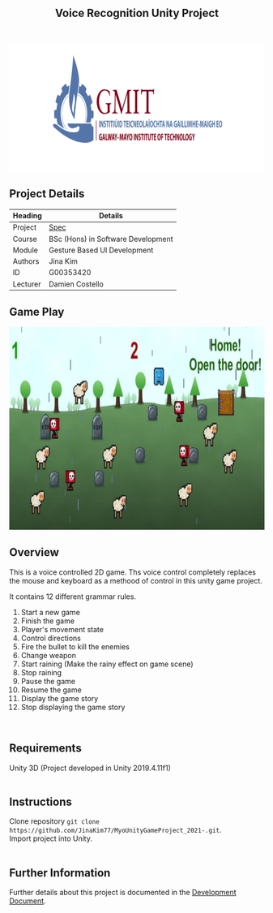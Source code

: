 <h2 align="center">
    Voice Recognition Unity Project
</h3>
<br>

<p align="center">
  <img src="./GMIT_Logo.PNG" width=700 height=250/>
</p>

## Project Details
Heading     | Details
------------|-------------------------------------
Project     | [Spec](https://github.com/JinaKim77/Voice-Recognition-Unity-Project/blob/master/GUI%20Voice%20Project.pdf)
Course      | BSc (Hons) in Software Development
Module      | Gesture Based UI Development
Authors     | Jina Kim 
ID          | G00353420
Lecturer    | Damien Costello

## Game Play
<p align="center">
  <img src="./GamePlay.PNG" width=800 height=400/>
</p>

## Overview

This is a voice controlled 2D game.
Ths voice control completely replaces the mouse and keyboard as a methood of control in this unity game project.

It contains 12 different grammar rules.
1. Start a new game
2. Finish the game
3. Player's movement state
4. Control directions
5. Fire the bullet to kill the enemies
6. Change weapon
7. Start raining (Make the rainy effect on game scene)
8. Stop raining
9. Pause the game
10. Resume the game
11. Display the game story
12. Stop displaying the game story
<br>


## Requirements

Unity 3D (Project developed in Unity 2019.4.11f1)  
<br>

## Instructions

Clone repository `git clone https://github.com/JinaKim77/MyoUnityGameProject_2021-.git`.  
Import project into Unity.  
<br>

## Further Information

Further details about this project is documented in the [Development Document](https://github.com/JinaKim77/Voice-Recognition-Unity-Project/blob/master/JINA_KIM_G00353420.pdf).  
